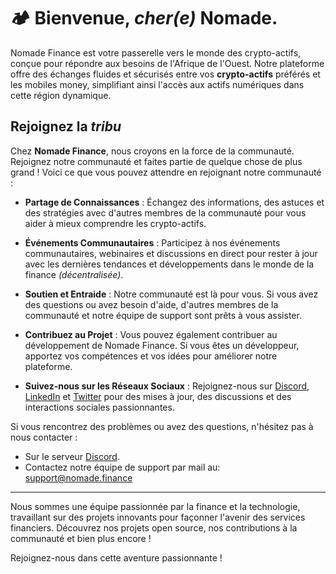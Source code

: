 #  🏕️ Bienvenue, *cher(e)* Nomade.

Nomade Finance est votre passerelle vers le monde des crypto-actifs, conçue pour répondre aux besoins de l'Afrique de l'Ouest. Notre plateforme offre des échanges fluides et sécurisés entre vos **crypto-actifs** préférés et les mobiles money, simplifiant ainsi l'accès aux actifs numériques dans cette région dynamique.

## Rejoignez la *tribu*

Chez **Nomade Finance**, nous croyons en la force de la communauté. Rejoignez notre communauté et faites partie de quelque chose de plus grand ! Voici ce que vous pouvez attendre en rejoignant notre communauté :

- **Partage de Connaissances** : Échangez des informations, des astuces et des stratégies avec d'autres membres de la communauté pour vous aider à mieux comprendre les crypto-actifs.

- **Événements Communautaires** : Participez à nos événements communautaires, webinaires et discussions en direct pour rester à jour avec les dernières tendances et développements dans le monde de la finance *(décentralisée)*.

- **Soutien et Entraide** : Notre communauté est là pour vous. Si vous avez des questions ou avez besoin d'aide, d'autres membres de la communauté et notre équipe de support sont prêts à vous assister.

- **Contribuez au Projet** : Vous pouvez également contribuer au développement de Nomade Finance. Si vous êtes un développeur, apportez vos compétences et vos idées pour améliorer notre plateforme.

- **Suivez-nous sur les Réseaux Sociaux** : Rejoignez-nous sur [Discord](https://discord.gg/dvES9Jf7Ud), [LinkedIn](https://www.linkedin.com/company/nomade-finance/) et [Twitter](lien_twitter) pour des mises à jour, des discussions et des interactions sociales passionnantes.

Si vous rencontrez des problèmes ou avez des questions, n'hésitez pas à nous contacter :

- Sur le serveur [Discord](https://discord.gg/dvES9Jf7Ud).
- Contactez notre équipe de support par mail au: support@nomade.finance

---

Nous sommes une équipe passionnée par la finance et la technologie, travaillant sur des projets innovants pour façonner l'avenir des services financiers. Découvrez nos projets open source, nos contributions à la communauté et bien plus encore !

Rejoignez-nous dans cette aventure passionnante !
